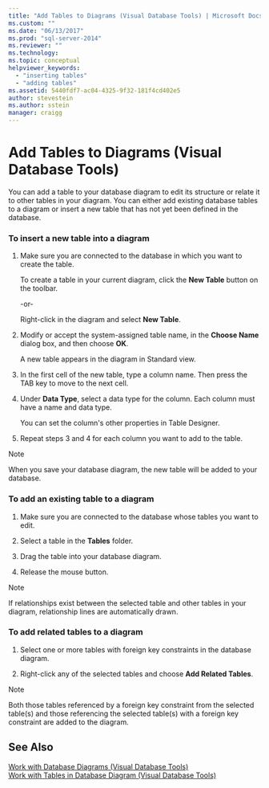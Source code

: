 ```yaml
---
title: "Add Tables to Diagrams (Visual Database Tools) | Microsoft Docs"
ms.custom: ""
ms.date: "06/13/2017"
ms.prod: "sql-server-2014"
ms.reviewer: ""
ms.technology:
ms.topic: conceptual
helpviewer_keywords: 
  - "inserting tables"
  - "adding tables"
ms.assetid: 5440fdf7-ac04-4325-9f32-181f4cd402e5
author: stevestein
ms.author: sstein
manager: craigg
---
```

# Add Tables to Diagrams (Visual Database Tools)
  You can add a table to your database diagram to edit its structure or relate it to other tables in your diagram. You can either add existing database tables to a diagram or insert a new table that has not yet been defined in the database.  
  
### To insert a new table into a diagram  
  
1.  Make sure you are connected to the database in which you want to create the table.  
  
     To create a table in your current diagram, click the **New Table** button on the toolbar.  
  
     -or-  
  
     Right-click in the diagram and select **New Table**.  
  
2.  Modify or accept the system-assigned table name, in the **Choose Name** dialog box, and then choose **OK**.  
  
     A new table appears in the diagram in Standard view.  
  
3.  In the first cell of the new table, type a column name. Then press the TAB key to move to the next cell.  
  
4.  Under **Data Type**, select a data type for the column. Each column must have a name and data type.  
  
     You can set the column's other properties in Table Designer.  
  
5.  Repeat steps 3 and 4 for each column you want to add to the table.  
  
> [!NOTE]  
>  When you save your database diagram, the new table will be added to your database.  
  
### To add an existing table to a diagram  
  
1.  Make sure you are connected to the database whose tables you want to edit.  
  
2.  Select a table in the **Tables** folder.  
  
3.  Drag the table into your database diagram.  
  
4.  Release the mouse button.  
  
> [!NOTE]  
>  If relationships exist between the selected table and other tables in your diagram, relationship lines are automatically drawn.  
  
### To add related tables to a diagram  
  
1.  Select one or more tables with foreign key constraints in the database diagram.  
  
2.  Right-click any of the selected tables and choose **Add Related Tables**.  
  
> [!NOTE]  
>  Both those tables referenced by a foreign key constraint from the selected table(s) and those referencing the selected table(s) with a foreign key constraint are added to the diagram.  
  
## See Also  
 [Work with Database Diagrams &#40;Visual Database Tools&#41;](visual-database-tools.md)   
 [Work with Tables in Database Diagram &#40;Visual Database Tools&#41;](work-with-tables-in-database-diagram-visual-database-tools.md)  
  
  
